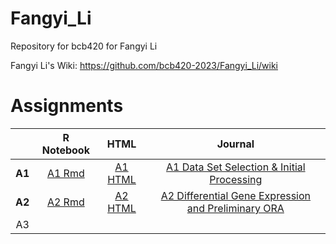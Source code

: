 # Fangyi_Li
Repository for bcb420 for Fangyi Li

Fangyi Li's Wiki: https://github.com/bcb420-2023/Fangyi_Li/wiki 

# Assignments

|        | R Notebook | HTML | Journal |   
|:------:|:----------:|:----:|:-------:|
| **A1** | [A1 Rmd](https://github.com/bcb420-2023/Fangyi_Li/blob/main/A1/a1.Rmd) | [A1 HTML](https://github.com/bcb420-2023/Fangyi_Li/blob/main/A1/a1.html) | [A1 Data Set Selection & Initial Processing](https://github.com/bcb420-2023/Fangyi_Li/wiki/A1-Data-Set-Selection-&-Initial-Processing) |  
| **A2** | [A2 Rmd](https://github.com/bcb420-2023/Fangyi_Li/blob/main/A2/A2_FangyiLi.Rmd) | [A2 HTML](https://github.com/bcb420-2023/Fangyi_Li/blob/main/A2/A2_FangyiLi.html) | [A2 Differential Gene Expression and Preliminary ORA](https://github.com/bcb420-2023/Fangyi_Li/wiki/A2-Differential-Gene-Expression-and-Preliminary-ORA) |  
| A3     |            |      |         |   
